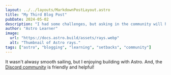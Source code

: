 ```yaml
---
layout: ../../layouts/MarkdownPostLayout.astro
title: "My Third Blog Post"
pubDate: 2024-05-02
description: "I had some challenges, but asking in the community will help me!"
author: "Astro Learner"
image:
  url: "https://docs.astro.build/assets/rays.webp"
  alt: "Thumbnail of Astro rays."
tags: ["astro", "blogging", "learning", "setbacks", "community"]
---
```


It wasn't alwasy smooth sailing, but I enjoying building with Astro. And, the [Discord community](https://astro.build/chat) is friendly and helpful!
